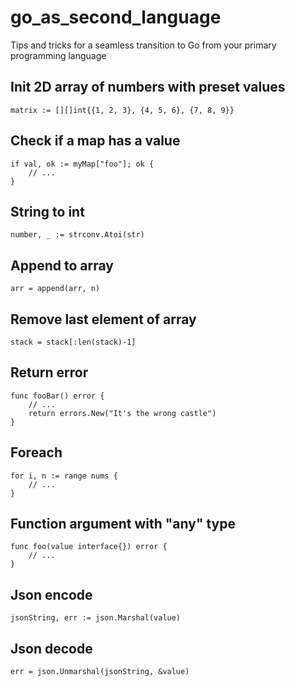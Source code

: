 # go_as_second_language
Tips and tricks for a seamless transition to Go from your primary programming language

## Init 2D array of numbers with preset values
```
matrix := [][]int{{1, 2, 3}, {4, 5, 6}, {7, 8, 9}}
```

## Check if a map has a value
```
if val, ok := myMap["foo"]; ok {
    // ...
}
```

## String to int
```
number, _ := strconv.Atoi(str)
```

## Append to array
```
arr = append(arr, n)
```

## Remove last element of array
```
stack = stack[:len(stack)-1]
```

## Return error
```
func fooBar() error {
    // ...
    return errors.New("It's the wrong castle")
}
```

## Foreach
```
for i, n := range nums {
    // ...
}
```

## Function argument with "any" type
```
func foo(value interface{}) error {
    // ...
}
```

## Json encode
```
jsonString, err := json.Marshal(value)
```

## Json decode
```
err = json.Unmarshal(jsonString, &value)
```
